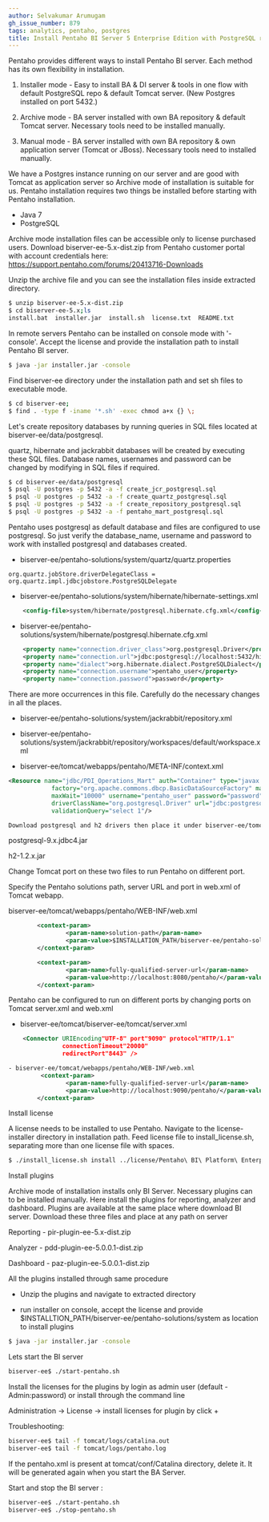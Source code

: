 ```yaml
---
author: Selvakumar Arumugam
gh_issue_number: 879
tags: analytics, pentaho, postgres
title: Install Pentaho BI Server 5 Enterprise Edition with PostgreSQL repository
---
```


Pentaho provides different ways to install Pentaho BI server. Each method has its own flexibility in installation.

1. Installer mode - Easy to install BA & DI server & tools in one flow with default PostgreSQL repo & default Tomcat server. (New Postgres installed on port 5432.)

2. Archive mode - BA server installed with own BA repository & default Tomcat server. Necessary tools need to be installed manually.

3. Manual mode - BA server installed with own BA repository & own application server (Tomcat or JBoss). Necessary tools need to installed manually.

We have a Postgres instance running on our server and are good with Tomcat as application server so Archive mode of installation is suitable for us. Pentaho installation requires two things be installed before starting with Pentaho installation.

- Java 7
- PostgreSQL

Archive mode installation files can be accessible only to license purchased users. Download biserver-ee-5.x-dist.zip from Pentaho customer portal with account credentials here: https://support.pentaho.com/forums/20413716-Downloads

Unzip the archive file and you can see the installation files inside extracted directory.

```bash
$ unzip biserver-ee-5.x-dist.zip
$ cd biserver-ee-5.x;ls
install.bat  installer.jar  install.sh  license.txt  README.txt
```

In remote servers Pentaho can be installed on console mode with '-console'. Accept the license and provide the installation path to install Pentaho BI server.

```bash
$ java -jar installer.jar -console
```

Find biserver-ee directory under the installation path and set sh files to executable mode.

```bash
$ cd biserver-ee;
$ find . -type f -iname '*.sh' -exec chmod a+x {} \;
```

Let's create repository databases by running queries in SQL files located at biserver-ee/data/postgresql.

quartz, hibernate and jackrabbit databases will be created by executing these SQL files. Database names, usernames and password can be changed by modifying in SQL files if required.

```bash
$ cd biserver-ee/data/postgresql
$ psql -U postgres -p 5432 -a -f create_jcr_postgresql.sql
$ psql -U postgres -p 5432 -a -f create_quartz_postgresql.sql
$ psql -U postgres -p 5432 -a -f create_repository_postgresql.sql
$ psql -U postgres -p 5432 -a -f pentaho_mart_postgresql.sql
```

Pentaho uses postgresql as default database and files are configured to use postgresql. So just verify the database_name, username and password to work with installed postgresql and databases created.

- biserver-ee/pentaho-solutions/system/quartz/quartz.properties

```nohighlight
org.quartz.jobStore.driverDelegateClass = org.quartz.impl.jdbcjobstore.PostgreSQLDelegate
```

- biserver-ee/pentaho-solutions/system/hibernate/hibernate-settings.xml

```xml
    <config-file>system/hibernate/postgresql.hibernate.cfg.xml</config-file>
```

- biserver-ee/pentaho-solutions/system/hibernate/postgresql.hibernate.cfg.xml

```xml
    <property name="connection.driver_class">org.postgresql.Driver</property>
    <property name="connection.url">jdbc:postgresql://localhost:5432/hibernate</property>
    <property name="dialect">org.hibernate.dialect.PostgreSQLDialect</property>
    <property name="connection.username">pentaho_user</property>
    <property name="connection.password">password</property>
```

There are more occurrences in this file. Carefully do the necessary changes in all the places.

- biserver-ee/pentaho-solutions/system/jackrabbit/repository.xml

- biserver-ee/pentaho-solutions/system/jackrabbit/repository/workspaces/default/workspace.xml

- biserver-ee/tomcat/webapps/pentaho/META-INF/context.xml

```xml
<Resource name="jdbc/PDI_Operations_Mart" auth="Container" type="javax.sql.DataSource"
            factory="org.apache.commons.dbcp.BasicDataSourceFactory" maxActive="20" maxIdle="5"
            maxWait="10000" username="pentaho_user" password="password"
            driverClassName="org.postgresql.Driver" url="jdbc:postgresql://localhost:5432/hibernate"
            validationQuery="select 1"/>
```

```xml
Download postgresql and h2 drivers then place it under biserver-ee/tomcat/lib
```

postgresql-9.x.jdbc4.jar

h2-1.2.x.jar

Change Tomcat port on these two files to run Pentaho on different port.

Specify the Pentaho solutions path, server URL and port in web.xml of Tomcat webapp.

biserver-ee/tomcat/webapps/pentaho/WEB-INF/web.xml

```xml
        <context-param>
                <param-name>solution-path</param-name>
                <param-value>$INSTALLATION_PATH/biserver-ee/pentaho-solutions</param-value>
        </context-param>

        <context-param>
                <param-name>fully-qualified-server-url</param-name>
                <param-value>http://localhost:8080/pentaho/</param-value>
        </context-param>
```

Pentaho can be configured to run on different ports by changing ports on Tomcat server.xml and web.xml

- biserver-ee/tomcat/biserver-ee/tomcat/server.xml

```xml
    <Connector URIEncoding"UTF-8" port"9090" protocol"HTTP/1.1"
               connectionTimeout"20000"
               redirectPort"8443" />
```

```xml
- biserver-ee/tomcat/webapps/pentaho/WEB-INF/web.xml
         <context-param>
                <param-name>fully-qualified-server-url</param-name>
                <param-value>http://localhost:9090/pentaho/</param-value>
        </context-param>
```

Install license

A license needs to be installed to use Pentaho. Navigate to the license-installer directory in installation path. Feed license file to install_license.sh, separating more than one license file with spaces.

```bash
$ ./install_license.sh install ../license/Pentaho\ BI\ Platform\ Enterprise\ Edition.lic
```

Install plugins

Archive mode of installation installs only BI Server. Necessary plugins can to be installed manually. Here install the plugins for reporting, analyzer and dashboard. Plugins are available at the same place where download BI server. Download these three files and place at any path on server

Reporting - pir-plugin-ee-5.x-dist.zip

Analyzer - pdd-plugin-ee-5.0.0.1-dist.zip

Dashboard - paz-plugin-ee-5.0.0.1-dist.zip

All the plugins installed through same procedure

- Unzip the plugins and navigate to extracted directory

- run installer on console, accept the license and provide $INSTALLTION_PATH/biserver-ee/pentaho-solutions/system as location to install plugins

```bash
$ java -jar installer.jar -console
```

Lets start the BI server

```bash
biserver-ee$ ./start-pentaho.sh
```

Install the licenses for the plugins by login as admin user (default - Admin:password) or install through the command line

Administration -> License -> install licenses for plugin by click +

Troubleshooting:

```bash
biserver-ee$ tail -f tomcat/logs/catalina.out
biserver-ee$ tail -f tomcat/logs/pentaho.log
```

If the pentaho.xml is present at tomcat/conf/Catalina directory, delete it. It will be generated again when you start the BA Server.

Start and stop the BI server :

```bash
biserver-ee$ ./start-pentaho.sh
biserver-ee$ ./stop-pentaho.sh
```
